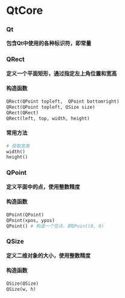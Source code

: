# QtCore
### Qt
**包含Qt中使用的各种标识符，即常量**

### QRect
**定义一个平面矩形，通过指定左上角位置和宽高**
#### 构造函数
```python
QRect(QPoint topleft,  QPoint bottomright)
QRect(QPoint topleft, QSize size)
QRect(QRect)
QRect(left, top, width, height)
```
#### 常用方法
```python
# 获取宽高
width()
height()
```

### QPoint
**定义平面中的点，使用整数精度**
#### 构造函数
``` python
QPoint(QPoint)
QPoint(xpos, ypos)
QPoint() # 构造一个空点，即QPoint(0, 0)
```

### QSize
**定义二维对象的大小，使用整数精度**
#### 构造函数
``` python
QSize(QSize)
QSize(w, h)
```

